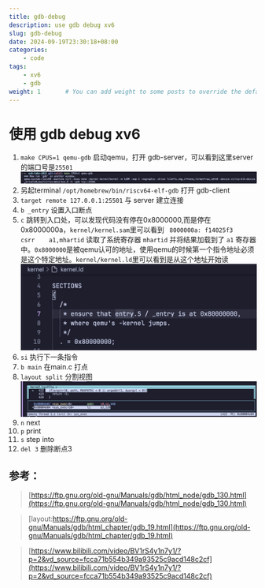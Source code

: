 ```yaml
---
title: gdb-debug
description: use gdb debug xv6
slug: gdb-debug
date: 2024-09-19T23:30:18+08:00
categories:
    - code
tags:
    - xv6
    - gdb
weight: 1       # You can add weight to some posts to override the default sorting (date descending)
---
```


# 使用 gdb debug xv6

1.  `make CPUS=1 qemu-gdb` 启动qemu，打开 gdb-server，可以看到这里server的端口号是`25501`
![gdb server](server1.png)
2. 另起terminal `/opt/homebrew/bin/riscv64-elf-gdb` 打开 gdb-client
3. `target remote 127.0.0.1:25501` 与 server 建立连接
3. `b _entry` 设置入口断点
4. `c` 跳转到入口处，可以发现代码没有停在0x8000000,而是停在0x8000000a，`kernel/kernel.sam`里可以看到
` 8000000a:	f14025f3          	csrr	a1,mhartid` 读取了系统寄存器 `mhartid` 并将结果加载到了 `a1` 寄存器中。`0x8000000`是被qemu认可的地址，使用qemu的时候第一个指令地址必须是这个特定地址。`kernel/kernel.ld`里可以看到是从这个地址开始读
![kernelld](kernelld.png)
5. `si` 执行下一条指令
6. `b main` 在main.c 打点
7. `layout split` 分割视图
![layout](layout.png)
8. `n` next
9. `p` print
10. `s` step into
11. `del 3` 删除断点3






## 参考：
> [https://ftp.gnu.org/old-gnu/Manuals/gdb/html_node/gdb_130.html](https://ftp.gnu.org/old-gnu/Manuals/gdb/html_node/gdb_130.html)

>[layout:https://ftp.gnu.org/old-gnu/Manuals/gdb/html_chapter/gdb_19.html](https://ftp.gnu.org/old-gnu/Manuals/gdb/html_chapter/gdb_19.html)

>[https://www.bilibili.com/video/BV1rS4y1n7y1/?p=2&vd_source=fcca71b554b349a93525c9acd148c2cf](https://www.bilibili.com/video/BV1rS4y1n7y1/?p=2&vd_source=fcca71b554b349a93525c9acd148c2cf)
